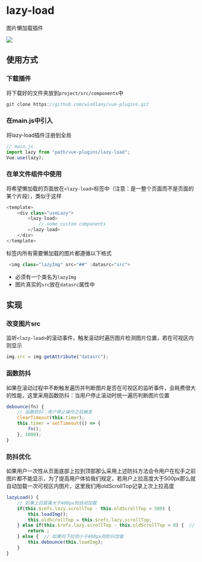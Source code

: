 # lazy-load

图片懒加载插件


![](https://github.com/windlany/vue-plugins/tree/master/demo/static/show/lazyLoad.gif)

## 使用方式

### 下载插件
将下载好的文件夹放到```project/src/components```中
```javaScript
git clone https://github.com/windlany/vue-plugins.git
```

### 在main.js中引入
将lazy-load插件注册到全局
```JavaScript
// main.js
import lazy from "path/vue-plugins/lazy-load";
Vue.use(lazy); 
```

### 在单文件组件中使用
将希望懒加载的页面放在```<lazy-load>```标签中（注意：是一整个页面而不是页面的某个片段），类似于这样
```JavaScript 
<template>
    <div class="useLazy">
        <lazy-load>
            // some custom components
        </lazy-load>
    </div>
</template>
```
标签内所有需要懒加载的图片都遵循以下格式
```JavaScript
 <img class="lazyImg" src="##" :datasrc="src">
```
- 必须有一个类名为```lazyImg```
- 图片真实的```src```放在```datasrc```属性中

## 实现

### 改变图片src
监听```<lazy-load>```的滚动事件，触发滚动时遍历图片检测图片位置，若在可视区内则显示
```JavaScript
img.src = img.getAttribute("datasrc");
```
### 函数防抖
如果在滚动过程中不断触发遍历并判断图片是否在可视区的监听事件，会耗费很大的性能，这里采用函数防抖：当用户停止滚动时统一遍历判断图片位置
```JavaScript
debounce(fn) {
    // 函数防抖：用户停止操作之后触发
    clearTimeout(this.timer);
    this.timer = setTimeout(() => {
        fn();
    }, 1000);
}
```
### 防抖优化
如果用户一次性从页面底部上拉到顶部那么采用上述防抖方法会令用户在松手之前图片都不能显示，为了提高用户体验我们规定，若用户上拉高度大于500px那么就自动加载一次可视区内图片，这里我们用oldScrollTop记录上次上拉高度
```JavaScript
lazyLoad() {
    // 如果上拉距离大于400px则自动加载
    if(this.$refs.lazy.scrollTop - this.oldScrollTop > 500) {
        this.loadImg();
        this.oldScrollTop = this.$refs.lazy.scrollTop;
    } else if(this.$refs.lazy.scrollTop - this.oldScrollTop < 0) {  // 如果向下拉则不做操作
        return ;
    } else {  // 如果向下拉但小于400px则防抖加载
        this.debounce(this.loadImg);
    }
}
```